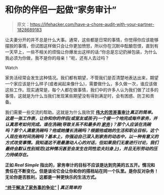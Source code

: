 # 和你的伴侣一起做“家务审计”

> 原文：<https://lifehacker.com/have-a-chore-audit-with-your-partner-1828689183>

让夫妻分开的并不总是什么大事。通常，这些都是日常的事情，你觉得你应该能够摆脱的事情，但试图这样做只会让你更加愤怒，所以你在沉默中酝酿怨恨，直到有一天早上，一些不相关的烦恼让你爆发出这样的话:“你总是忘记扔掉包装，为什么我必须为你做，我不是你的母亲！”呃，还有人去过吗？

Watch

家务活经常会发生这种情况。我们都有期望，不管我们是否清楚地表达出来，期望一个家应该是什么样子(或者闻起来像什么)，需要做什么，多久做一次，谁应该做这些工作。现实通常是，每个人都在做事情，我们中的许多人认为我们做了过多的事情，这就是为什么当我们发现某些期望没有得到满足时，会有困惑、防卫和责备。

我们需要一些交流的帮助。这就是为什么我欣赏 [**伟大的苦差事审计**](https://www.realsimple.com/choreworksheet)***真正的简单。这是一张工作表，让你和你的伴侣(或室友或孩子)一个接一个地完成每件家务，并认真思考如何完成。谁在洗碗(导致关系不和最多的 [家务](https://www.theatlantic.com/family/archive/2018/04/doing-dishes-is-the-worst/557087/) )？那个人应该在洗碗吗？那个人满意洗碗吗？他或她擅长洗碗吗？根据他或她的生活和职业目标，这个人现在有时间洗碗吗？基本上，你强迫自己深入到家务的动态中，以一种有意义的方式改变事情。我知道这不是最激动人心的对话，但如果我们无意进行讨论，我们最终会默认性别规范(这种情况甚至会发生在同性恋夫妇身上)，并且无形劳动的压力持续存在。***

**正如 *Real Simple* 指出的，家务审计的目标不应该是达到完美的五五开。情况和责任在不断变化。但是谈论它会让你和你的搭档站在同一个队里。是你反对杂务！无论你是否胜利，这都是一种更快乐的生活方式。** 

**[“终于解决了家务事的争论”](https://www.realsimple.com/choreworksheet) | *真正简单的***